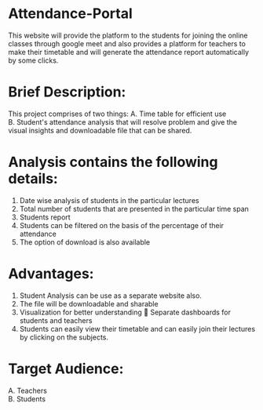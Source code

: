 # Attendance-Portal

This website will provide the platform to the students for joining the online classes through google meet and also provides a platform for teachers to make their timetable and will generate the attendance report automatically by some clicks.


# Brief Description: 

This project comprises of two things:
A. Time table for efficient use  
B. Student's attendance analysis that will resolve problem and give the visual insights and downloadable file that can be shared. 


# Analysis contains the following details: 

1. Date wise analysis of students in the particular lectures  
2. Total number of students that are presented in the particular time span 
3. Students report  
4. Students can be filtered on the basis of the percentage of their attendance  
5. The option of download is also available 


# Advantages: 

1. Student Analysis can be use as a separate website also. 
2. The file will be downloadable and sharable 
3.  Visualization for better understanding  Separate dashboards for students and teachers 
4. Students can easily view their timetable and can easily join their lectures by clicking on the subjects. 


# Target Audience:  

A. Teachers  
B. Students 
